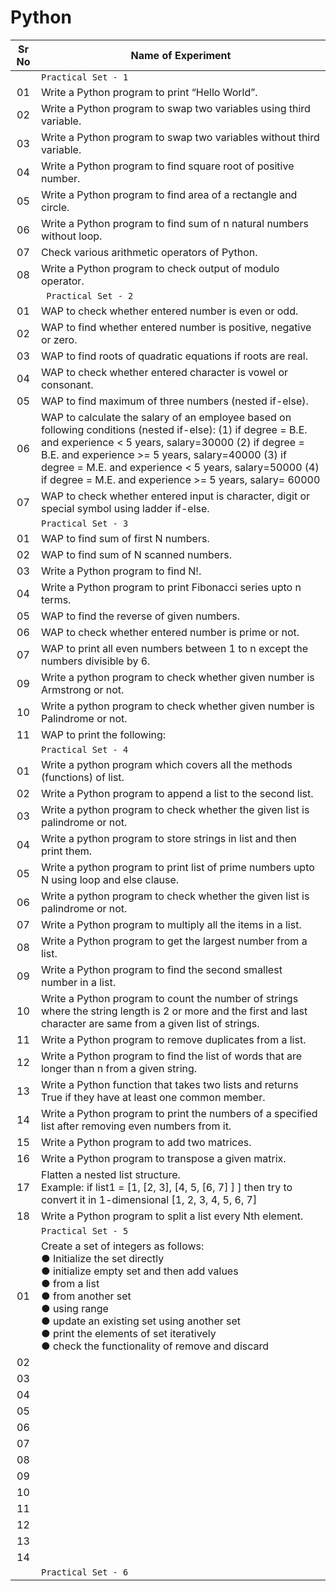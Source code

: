 # Python

| Sr No | Name of Experiment |
|:------------:|------------------|
| |`Practical Set - 1`| 
| 01 | Write a Python program to print “Hello World”. |
| 02 | Write a Python program to swap two variables using third variable. |
| 03 | Write a Python program to swap two variables without third variable. |
| 04 | Write a Python program to find square root of positive number. |
| 05 | Write a Python program to find area of a rectangle and circle. |
| 06 | Write a Python program to find sum of n natural numbers without loop. |
| 07 | Check various arithmetic operators of Python. |
| 08 | Write a Python program to check output of modulo operator. |
| |` Practical Set - 2`| 
| 01 | WAP to check whether entered number is even or odd. |
| 02 | WAP to find whether entered number is positive, negative or zero. |
| 03 | WAP to find roots of quadratic equations if roots are real. |
| 04 | WAP to check whether entered character is vowel or consonant. |
| 05 | WAP to find maximum of three numbers (nested if-else). |
| 06 | WAP to calculate the salary of an employee based on following conditions (nested if-else): (1) if degree = B.E. and experience < 5 years, salary=30000 (2) if degree = B.E. and experience >= 5 years, salary=40000 (3) if degree = M.E. and experience < 5 years, salary=50000 (4) if degree = M.E. and experience >= 5 years, salary= 60000 |
| 07 | WAP to check whether entered input is character, digit or special symbol using ladder if-else. |
| |`Practical Set - 3`| 
| 01 | WAP to find sum of first N numbers. |
| 02 | WAP to find sum of N scanned numbers. |
| 03 | Write a Python program to find N!. |
| 04 | Write a Python program to print Fibonacci series upto n terms. |
| 05 | WAP to find the reverse of given numbers. |
| 06 | WAP to check whether entered number is prime or not. |
| 07 | WAP to print all even numbers between 1 to n except the numbers divisible by 6. |
| 09 | Write a python program to check whether given number is Armstrong or not. |
| 10 | Write a python program to check whether given number is Palindrome or not. |
| 11 | WAP to print the following: |
| |`Practical Set - 4`| 
| 01 | Write a python program which covers all the methods (functions) of list. |
| 02 | Write a Python program to append a list to the second list. |
| 03 | Write a python program to check whether the given list is palindrome or not. |
| 04 | Write a python program to store strings in list and then print them. |
| 05 | Write a python program to print list of prime numbers upto N using loop and else clause. |
| 06 | Write a python program to check whether the given list is palindrome or not. |
| 07 | Write a Python program to multiply all the items in a list. |
| 08 | Write a Python program to get the largest number from a list. |
| 09 | Write a Python program to find the second smallest number in a list. |
| 10 | Write a Python program to count the number of strings where the string length is 2 or more and the first and last character are same from a given list of strings. |
| 11 | Write a Python program to remove duplicates from a list. |
| 12 | Write a Python program to find the list of words that are longer than n from a given string. |
| 13 | Write a Python function that takes two lists and returns True if they have at least one common member. |
| 14 | Write a Python program to print the numbers of a specified list after removing even numbers from it. |
| 15 | Write a Python program to add two matrices. |
| 16 | Write a Python program to transpose a given matrix. |
| 17 | Flatten a nested list structure. <br> Example: if list1 = [1, [2, 3], [4, 5, [6, 7] ] ] then try to convert it in 1-dimensional [1, 2, 3, 4, 5, 6, 7] |
| 18 | Write a Python program to split a list every Nth element. |
| |`Practical Set - 5`| 
| 01 | Create a set of integers as follows: <br> ● Initialize the set directly <br> ● initialize empty set and then add values <br> ● from a list <br> ● from another set <br> ● using range <br> ● update an existing set using another set <br> ● print the elements of set iteratively <br> ● check the functionality of remove and discard |
| 02 |   |
| 03 |   |
| 04 |   |
| 05 |   |
| 06 |   |
| 07 |   |
| 08 |   |
| 09 |   |
| 10 |   |
| 11 |   |
| 12 |   |
| 13 |   |
| 14 |   |
| |`Practical Set - 6`| 


